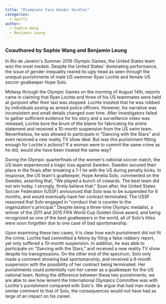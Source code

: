 ```yaml
---
title: "Olympians Face Gender Hurdles"
categories:
  - sports
author:
  - Sophie Wang
  - Benjamin Leung
---
```


### Coauthored by Sophie Wang and Benjamin Leung

In Rio de Janeiro's Summer 2016 Olympic Games, the United States team won the most medals. Despite the United States' dominating performance, the issue of gender inequality reared its ugly head as seen through the unequal punishments of male US swimmer Ryan Lochte and female US soccer goalkeeper Hope Solo.

Midway through the Olympic Games on the morning of August 14th, reports came in claiming that Ryan Lochte and three of his US teammates were held at gunpoint after their taxi was stopped. Lochte insisted that he was robbed by individuals posing as armed police officers. However, his narrative was inconsistent and small details changed over time. After investigators failed to gather sufficient evidence for his story and a surveillance video was released, Lochte bore the brunt of the blame for fabricating his entire statement and received a 10-month suspension from the US swim team. Nevertheless, he was allowed to participate in "Dancing with the Stars" and even received a new reality TV show deal.  But was this punishment fitting enough for Lochte's actions? If a woman were to commit the same crime as he did, would she have been treated the same way?

During the Olympic quarterfinals of the women's national soccer match, the US team experienced a tragic loss against Sweden. Sweden secured their place in the finals after breaking a 1-1 tie with the US during penalty kicks. In response, the US team's goalkeeper, Hope Amelia Solo, commented on the Swedes, asserting that, "We played a bunch of cowards. The best team did not win today. I strongly, firmly believe that." Soon after, the United States Soccer Federation (USSF) announced that Solo was to be suspended for 6 months, and would eventually have her contract terminated. The USSF reasoned that Solo engaged in "conduct that is counter to the organization's principal." Despite being a three-time Olympic medalist, a winner of the 2011 and 2015 FIFA World Cup Golden Glove award, and being recognized as one of the best goalkeepers in the world, all of Solo's titles were soon forgotten due to one case of bad sportsmanship.

Upon examining these two cases, it is clear how each punishment did not fit the crime. Lochte had committed a felony by filing a false robbery report, yet only suffered a 10-month suspension. In addition, he was able to participate on "Dancing with the Stars," and received a new reality TV show despite his transgressions. On the other end of the spectrum, Solo only made a comment showing bad sportsmanship, and received a 6-month suspension with the possibility of her contract being terminated. Her punishments could potentially ruin her career as a goalkeeper for the US national team. Noting the difference between these two punishments, we are able to see how lenient the International Olympics Committee was with Lochte's punishment compared with Solo's. We argue that had man made a similar comment to that of Solo, the consequences would not have had as large of an impact on his career.
